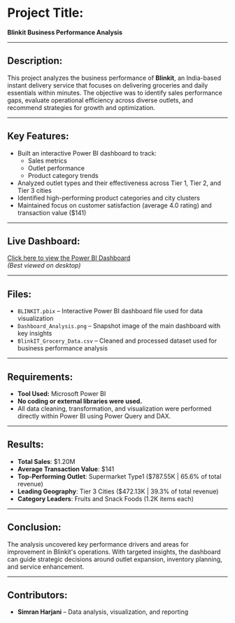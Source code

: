 
# Project Title:  
**Blinkit Business Performance Analysis**

---

## Description:
This project analyzes the business performance of **Blinkit**, an India-based instant delivery service that focuses on delivering groceries and daily essentials within minutes. The objective was to identify sales performance gaps, evaluate operational efficiency across diverse outlets, and recommend strategies for growth and optimization.

---

##  Key Features:
- Built an interactive Power BI dashboard to track:
  - Sales metrics  
  - Outlet performance  
  - Product category trends  
- Analyzed outlet types and their effectiveness across Tier 1, Tier 2, and Tier 3 cities  
- Identified high-performing product categories and city clusters  
- Maintained focus on customer satisfaction (average 4.0 rating) and transaction value ($141)

---
##  Live Dashboard:
 [Click here to view the Power BI Dashboard](https://app.powerbi.com/reportEmbed?reportId=897c7e72-c5a7-4653-969f-873ede324905&autoAuth=true&ctid=3c71cbab-b5ed-4f3b-ac0d-95509d6c0e93)  
*(Best viewed on desktop)*

---
##  Files:
- `BLINKIT.pbix` – Interactive Power BI dashboard file used for data visualization  
- `Dashboard_Analysis.png` – Snapshot image of the main dashboard with key insights  
- `BlinkIT_Grocery_Data.csv` – Cleaned and processed dataset used for business performance analysis   

---

## Requirements:

- **Tool Used:** Microsoft Power BI  
- **No coding or external libraries were used.**  
- All data cleaning, transformation, and visualization were performed directly within Power BI using Power Query and DAX.


---

##  Results:
- **Total Sales**: $1.20M  
- **Average Transaction Value**: $141  
- **Top-Performing Outlet**: Supermarket Type1 ($787.55K | 65.6% of total revenue)  
- **Leading Geography**: Tier 3 Cities ($472.13K | 39.3% of total revenue)  
- **Category Leaders**: Fruits and Snack Foods (1.2K items each)  

---

##  Conclusion:
The analysis uncovered key performance drivers and areas for improvement in Blinkit's operations. With targeted insights, the dashboard can guide strategic decisions around outlet expansion, inventory planning, and service enhancement.

---

## Contributors:
- **Simran Harjani** – Data analysis, visualization, and reporting
